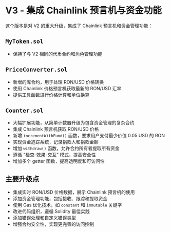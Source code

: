 # V3 - 集成 Chainlink 预言机与资金功能

这个版本是对 V2 的重大升级，集成了 Chainlink 预言机和资金管理功能：

## `MyToken.sol`
- 保持了与 V2 相同的代币合约和角色管理功能

## `PriceConverter.sol`
- 新增的库合约，用于处理 RON/USD 价格转换
- 使用 Chainlink 价格预言机获取最新的 RON/USD 汇率
- 提供工具函数进行价格计算和单位换算

## `Counter.sol`
- 大幅扩展功能，从简单计数器升级为包含资金管理的复杂合约
- 集成 Chainlink 预言机获取 RON/USD 价格
- 新增 `incrementWithFund()` 函数，要求用户支付最少价值 0.05 USD 的 RON
- 实现资金追踪系统，记录捐款人和捐款金额
- 增加 `withdraw()` 函数，允许合约所有者提取所有资金
- 遵循 "检查-效果-交互" 模式，提高安全性
- 增加多个 getter 函数，提高透明度和可访问性

## 主要升级点
- 集成实时 RON/USD 价格数据，展示 Chainlink 预言机的使用
- 添加资金管理功能，包括接收、跟踪和提取资金
- 使用 Gas 优化技术，如 `constant` 和 `immutable` 关键字
- 改进代码组织，遵循 Solidity 最佳实践
- 添加错误处理和自定义错误类型
- 增强合约安全性，实现更完善的访问控制

